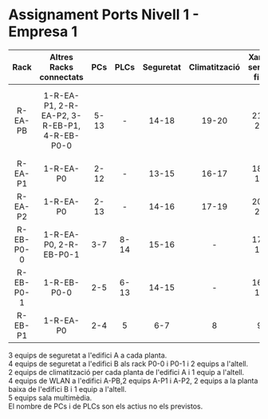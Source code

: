 # Assignament Ports Nivell 1 - Empresa 1
|    Rack   |                 Altres Racks connectats      |  PCs | PLCs | Seguretat | Climatització | Xarxa sense fils |          Extra          |
|:---------:|:--------------------------------------------:|:----:|:----:|:---------:|:-------------:|:----------------:|:-----------------------:|
| R-EA-PB   | 1-R-EA-P1, 2-R-EA-P2, 3-R-EB-P1, 4-R-EB-P0-0 | 5-13 |   -  |   14-18   |     19-20     |       21-24      | 25-29 (Sala multimèdia), 30 - 33 (Centre de gestió de xarxa) |
| R-EA-P1   | 1-R-EA-P0                                    | 2-12 |   -  |   13-15   |     16-17     |       18-19      |            -            |
| R-EA-P2   | 1-R-EA-P0                                    | 2-13 |   -  |   14-16   |     17-19     |       20-21      |            -            |
| R-EB-P0-0 | 1-R-EA-P0, 2-R-EB-P0-1                       |  3-7 | 8-14 |   15-16   |       -       |       17-18      |            -            |
| R-EB-P0-1 | 1-R-EB-P0-0                                  |  2-5 | 6-13 |   14-15   |       -       |       16-17      |            -            |
| R-EB-P1   | 1-R-EA-P0                                    |  2-4 |   5  |    6-7    |       8       |         9        |            -            |

3 equips de seguretat a l'edifici A a cada planta.  
4 equips de seguretat a l'edifici B als rack P0-0 i P0-1 i 2 equips a l'altell.  
2 equips de climatització per cada planta de l'edifici A i 1 equip a l'altell.  
4 equips de WLAN a l'edifici A-PB,2 equips A-P1 i A-P2, 2 equips a la planta baixa de l'edifici B i 1 equip a l'altell.  
5 equips sala multimèdia.  
El nombre de PCs i de PLCs son els actius no els previstos.  
